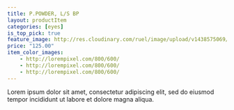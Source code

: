 ```yaml
---
title: P.POWDER, L/S BP
layout: productItem
categories: [eyes]
is_top_pick: true
feature_image: http://res.cloudinary.com/ruel/image/upload/v1438575069/fashion21/picture-13.jpg
price: "125.00"
item_color_images:
    - http://lorempixel.com/800/600/
    - http://lorempixel.com/800/600/
    - http://lorempixel.com/800/600/
---
```


Lorem ipsum dolor sit amet, consectetur adipiscing elit, sed do eiusmod tempor incididunt ut labore et dolore magna aliqua.
